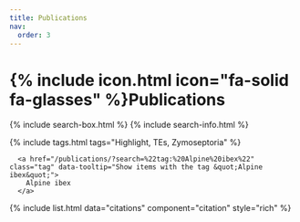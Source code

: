 ```yaml
---
title: Publications
nav:
  order: 3
---
```


# {% include icon.html icon="fa-solid fa-glasses" %}Publications

{% include search-box.html %}
{% include search-info.html %}

{% include tags.html tags="Highlight, TEs, Zymoseptoria" %}

<div class="tags" data-link="/publications/">
        
      <a href="/publications/?search=%22tag:%20Alpine%20ibex%22" class="tag" data-tooltip="Show items with the tag &quot;Alpine ibex&quot;">
        Alpine ibex
      </a>
          
  </div>

{% include list.html data="citations" component="citation" style="rich" %}
